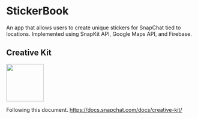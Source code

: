 # StickerBook
An app that allows users to create unique stickers for SnapChat tied to locations.
Implemented using SnapKit API, Google Maps API, and Firebase.

## Creative Kit
<img src="https://user-images.githubusercontent.com/17683316/42131997-9b7b3b8e-7d49-11e8-9651-092cf14fed1e.png" width="100">

Following this document.
https://docs.snapchat.com/docs/creative-kit/ 
